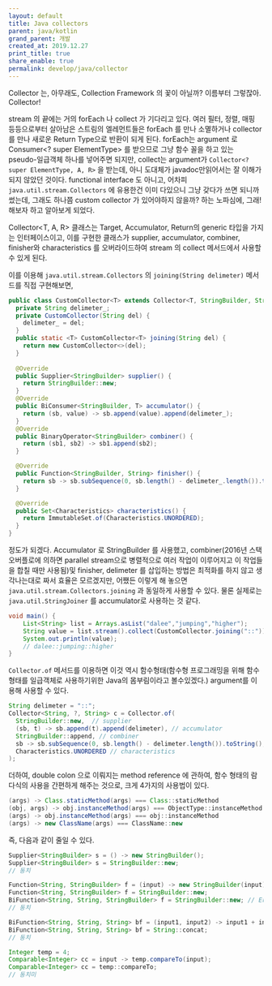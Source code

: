 ```yaml
---
layout: default
title: Java collectors
parent: java/kotlin
grand_parent: 개발
created_at: 2019.12.27
print_title: true
share_enable: true
permalink: develop/java/collector
---
```


Collector 는, 아무래도, Collection Framework 의 꽃이 아닐까? 이름부터 그렇잖아. Collector!

stream 의 끝에는 거의 forEach 나 collect 가 기다리고 있다. 여러 필터, 정렬, 매핑 등등으로부터 살아남은 스트림의 엘레먼트들은 forEach 를 만나 소멸하거나 collector 를 만나 새로운 Return Type으로 반환이 되게 된다. forEach는 argument 로 Consumer<? super ElementType> 를 받으므로 그냥 함수 꼴을 하고 있는 pseudo-일급객체 하나를 넣어주면 되지만, collect는 argument가 `Collector<? super ElementType, A, R>` 을 받는데, 아니 도대체가 javadoc만읽어서는 잘 이해가 되지 않았던 것이다. functional interface 도 아니고, 어차피 `java.util.stream.Collectors` 에 유용한건 이미 다있으니 그냥 갖다가 쓰면 되니까 썼는데, 그래도 하나쯤 custom collector 가 있어야하지 않을까? 하는 노파심에, 그래! 해보자 하고 알아보게 되었다.


Collector<T, A, R> 클래스는 Target, Accumulator, Return의 generic 타입을 가지는 인터페이스이고, 이를 구현한 클래스가 supplier, accumulator, combiner, finisher와 characteristics 를 오버라이드하여 stream 의 collect 메서드에서 사용할 수 있게 된다. 


이를 이용해 `java.util.stream.Collectors` 의 `joining(String delimeter)` 메서드를 직접 구현해보면,

```java
public class CustomCollector<T> extends Collector<T, StringBuilder, String> {
  private String delimeter_;
  private CustomCollector(String del) {
    delimeter_ = del;
  }
  public static <T> CustomCollector<T> joining(String del) {
    return new CustomCollector<>(del);
  }
  
  @Override
  public Supplier<StringBuilder> supplier() {
    return StringBuilder::new;
  }
  @Override
  public BiConsumer<StringBuilder, T> accumulator() {
    return (sb, value) -> sb.append(value).append(delimeter_);
  }
  @Override
  public BinaryOperator<StringBuilder> combiner() {
    return (sb1, sb2) -> sb1.append(sb2);
  }

  @Override
  public Function<StringBuilder, String> finisher() {
    return sb -> sb.subSequence(0, sb.length() - delimeter_.length()).toString();
  }

  @Override
  public Set<Characteristics> characteristics() {
    return ImmutableSet.of(Characteristics.UNORDERED);
  }
}
```

정도가 되겠다. Accumulator 로 StringBuilder 를 사용했고, combiner(2016년 스택오버플로에 의하면 parallel stream으로 병렬적으로 여러 작업이 이루어지고 이 작업들을 합칠 때만 사용됨)및 finisher, delimeter 를 삽입하는 방법은 최적화를 하지 않고 생각나는대로 짜서 효율은 모르겠지만, 어쨌든 이렇게 해 놓으면 `java.util.stream.Collectors.joining` 과 동일하게 사용할 수 있다. 물론 실제로는 `java.util.StringJoiner` 를 accumulator로 사용하는 것 같다.

```java  
void main() {
    List<String> list = Arrays.asList("dalee","jumping","higher");
    String value = list.stream().collect(CustomCollector.joining("::"));
    System.out.println(value);
    // dalee::jumping::higher  
}  
```  
  
`Collector.of` 메서드를 이용하면 이것 역시 함수형태(함수형 프로그래밍을 위해 함수 형태를 일급객체로 사용하기위한 Java의 몸부림이라고 볼수있겠다.) argument를 이용해 사용할 수 있다.

```java
String delimeter = "::";
Collector<String, ?, String> c = Collector.of(
  StringBuilder::new,  // supplier
  (sb, t) -> sb.append(t).append(delimeter), // accumulator
  StringBuilder::append, // combiner
  sb -> sb.subSequence(0, sb.length() - delimeter.length()).toString(), // finisher
  Characteristics.UNORDERED // characteristics
);
```

더하여, double colon 으로 이뤄지는 method reference 에 관하여, 함수 형태의 람다식의 사용을 간편하게 해주는 것으로, 크게 4가지의 사용법이 있다.

```java
(args) -> Class.staticMethod(args) === Class::staticMethod
(obj, args) -> obj.instanceMethod(args) === ObjectType::instanceMethod
(args) -> obj.instanceMethod(args) === obj::instanceMethod
(args) -> new ClassName(args) === ClassName::new
```

즉, 다음과 같이 줄일 수 있다.

```java
Supplier<StringBuilder> s = () -> new StringBuilder();
Supplier<StringBuilder> s = StringBuilder::new;
// 동치

Function<String, StringBuilder> f = (input) -> new StringBuilder(input);
Function<String, StringBuilder> f = StringBuilder::new;
BiFunction<String, String, StringBuilder> f = StringBuilder::new; // Error (StringBuilder 의 생성자는 param 을 1개만 받음)
// 동치

BiFunction<String, String, String> bf = (input1, input2) -> input1 + input2;
BiFunction<String, String, String> bf = String::concat;
// 동치

Integer temp = 4;
Comparable<Integer> cc = input -> temp.compareTo(input);
Comparable<Integer> cc = temp::compareTo;
// 동치미
```
